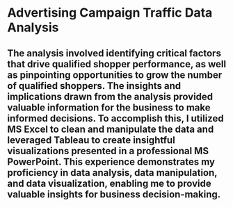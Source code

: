 # Advertising Campaign Traffic Data Analysis
## The analysis involved identifying critical factors that drive qualified shopper performance, as well as pinpointing opportunities to grow the number of qualified shoppers. The insights and implications drawn from the analysis provided valuable information for the business to make informed decisions. To accomplish this, I utilized MS Excel to clean and manipulate the data and leveraged Tableau to create insightful visualizations presented in a professional MS PowerPoint. This experience demonstrates my proficiency in data analysis, data manipulation, and data visualization, enabling me to provide valuable insights for business decision-making.
